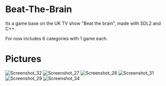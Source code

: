 # Beat-The-Brain
Its a game base on the UK TV show "Beat the brain", made with SDL2 and C++.

For now includes 6 categories with 1 game each.

# Pictures

![Screenshot_32](https://user-images.githubusercontent.com/37775910/148281399-e8ff1a4b-3da7-4991-886d-0699106c9351.png)
![Screenshot_27](https://user-images.githubusercontent.com/37775910/148136271-81b0d687-831a-4b7a-b033-b0177fccdb2f.png)
![Screenshot_28](https://user-images.githubusercontent.com/37775910/148136276-b2b5da55-3455-462f-abb1-790fb30d17a6.png)
![Screenshot_31](https://user-images.githubusercontent.com/37775910/148136277-20864205-3631-47e6-bc41-b09f8500750f.png)
![Screenshot_29](https://user-images.githubusercontent.com/37775910/148136281-6c3e4ddf-ea17-4dd6-89d3-a82f3839d3fa.png)
![Screenshot_34](https://user-images.githubusercontent.com/37775910/148281403-5c15de24-cf8f-4a0c-9fe5-c24adb1ea5f1.png)
